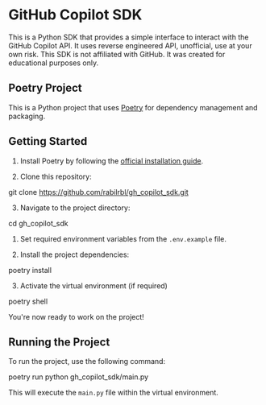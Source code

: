 # GitHub Copilot SDK

This is a Python SDK that provides a simple interface to interact with the GitHub Copilot API. It uses reverse engineered API, unofficial, use at your own risk. This SDK is not affiliated with GitHub. It was created for educational purposes only.

## Poetry Project

This is a Python project that uses [Poetry](https://python-poetry.org/) for dependency management and packaging.

## Getting Started

1. Install Poetry by following the [official installation guide](https://python-poetry.org/docs/#installation).

2. Clone this repository:

git clone https://github.com/rabilrbl/gh_copilot_sdk.git

3. Navigate to the project directory:

cd gh_copilot_sdk

1. Set required environment variables from the `.env.example` file.

2. Install the project dependencies:

poetry install

3. Activate the virtual environment (if required)

poetry shell

You're now ready to work on the project!

## Running the Project

To run the project, use the following command:

poetry run python gh_copilot_sdk/main.py

This will execute the `main.py` file within the virtual environment.
